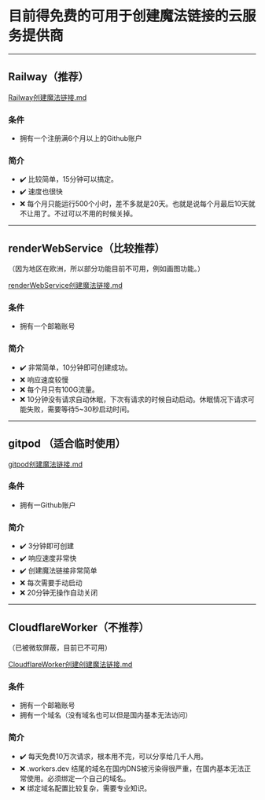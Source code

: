# 目前得免费的可用于创建魔法链接的云服务提供商







---
## Railway（推荐）
[Railway创建魔法链接.md](./详细教学/Railway创建魔法链接.md)
### 条件
- 拥有一个注册满6个月以上的Github账户
### 简介
- ✔️ 比较简单，15分钟可以搞定。
- ✔️ 速度也很快
- ❌ 每个月只能运行500个小时，差不多就是20天。也就是说每个月最后10天就不让用了。不过可以不用的时候关掉。







---
## renderWebService（比较推荐）

（因为地区在欧洲，所以部分功能目前不可用，例如画图功能。）

[renderWebService创建魔法链接.md](./详细教学/renderWebService创建魔法链接.md)
### 条件
- 拥有一个邮箱账号
### 简介
- ✔️ 非常简单，10分钟即可创建成功。
- ❌ 响应速度较慢
- ❌ 每个月只有100G流量。
- ❌ 10分钟没有请求自动休眠，下次有请求的时候自动启动。休眠情况下请求可能失败，需要等待5~30秒启动时间。






---
## gitpod （适合临时使用）
[gitpod创建魔法链接.md](./详细教学/gitpod创建魔法链接.md)
### 条件
- 拥有一Github账户
### 简介
- ✔️ 3分钟即可创建
- ✔️ 响应速度非常快 
- ✔️ 创建魔法链接非常简单 
- ❌ 每次需要手动启动 
- ❌ 20分钟无操作自动关闭 






---
## CloudflareWorker（不推荐）

（已被微软屏蔽，目前已不可用）

[CloudflareWorker创建创建魔法链接.md](./详细教学/CloudflareWorker创建创建魔法链接.md)
### 条件
- 拥有一个邮箱账号
- 拥有一个域名（没有域名也可以但是国内基本无法访问）
### 简介
- ✔️ 每天免费10万次请求，根本用不完，可以分享给几千人用。
- ❌ .workers.dev 结尾的域名在国内DNS被污染得很严重，在国内基本无法正常使用。必须绑定一个自己的域名。
- ❌ 绑定域名配置比较复杂，需要专业知识。